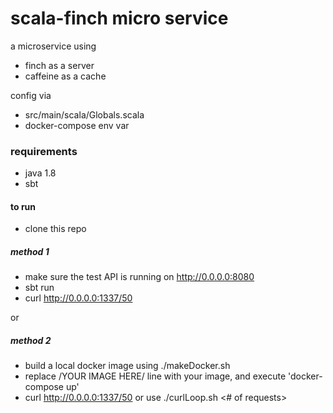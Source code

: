 # scala-finch micro service

a microservice using 
  - finch as a server
  - caffeine as a cache

config via 
  - src/main/scala/Globals.scala
  - docker-compose env var

### requirements

- java 1.8
- sbt

#### to run

- clone this repo 

##### method 1

 - make sure the test API is running on http://0.0.0.0:8080
 - sbt run
 - curl http://0.0.0.0:1337/50

or 

##### method 2

 - build a local docker image using ./makeDocker.sh
 - replace /YOUR IMAGE HERE/ line with your image, and execute 'docker-compose up'
 - curl http://0.0.0.0:1337/50 or use ./curlLoop.sh <# of requests>

 


